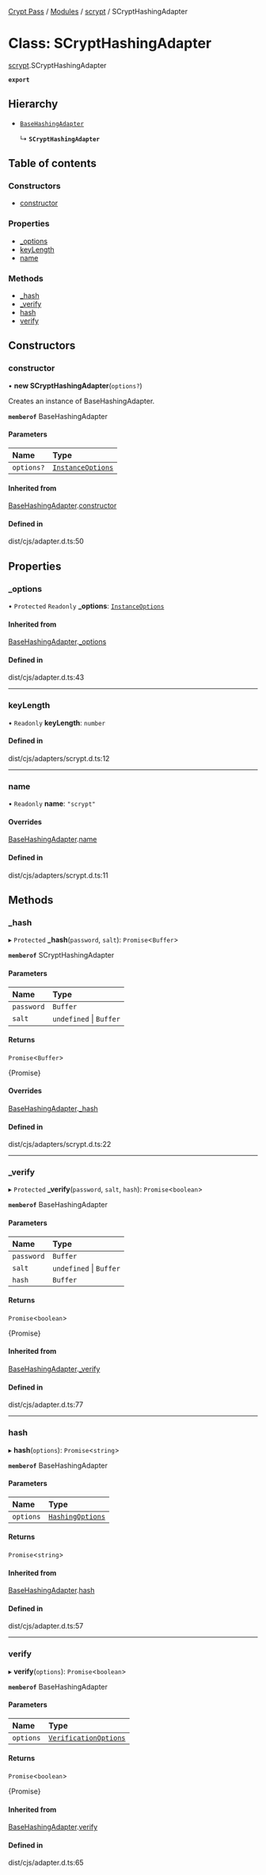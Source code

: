 [Crypt Pass](../README.md) / [Modules](../modules.md) / [scrypt](../modules/scrypt.md) / SCryptHashingAdapter

# Class: SCryptHashingAdapter

[scrypt](../modules/scrypt.md).SCryptHashingAdapter

**`export`**

## Hierarchy

- [`BaseHashingAdapter`](index._internal_.BaseHashingAdapter.md)

  ↳ **`SCryptHashingAdapter`**

## Table of contents

### Constructors

- [constructor](scrypt.SCryptHashingAdapter.md#constructor)

### Properties

- [\_options](scrypt.SCryptHashingAdapter.md#_options)
- [keyLength](scrypt.SCryptHashingAdapter.md#keylength)
- [name](scrypt.SCryptHashingAdapter.md#name)

### Methods

- [\_hash](scrypt.SCryptHashingAdapter.md#_hash)
- [\_verify](scrypt.SCryptHashingAdapter.md#_verify)
- [hash](scrypt.SCryptHashingAdapter.md#hash)
- [verify](scrypt.SCryptHashingAdapter.md#verify)

## Constructors

### constructor

• **new SCryptHashingAdapter**(`options?`)

Creates an instance of BaseHashingAdapter.

**`memberof`** BaseHashingAdapter

#### Parameters

| Name | Type |
| :------ | :------ |
| `options?` | [`InstanceOptions`](../interfaces/index.InstanceOptions.md) |

#### Inherited from

[BaseHashingAdapter](index._internal_.BaseHashingAdapter.md).[constructor](index._internal_.BaseHashingAdapter.md#constructor)

#### Defined in

dist/cjs/adapter.d.ts:50

## Properties

### \_options

• `Protected` `Readonly` **\_options**: [`InstanceOptions`](../interfaces/index.InstanceOptions.md)

#### Inherited from

[BaseHashingAdapter](index._internal_.BaseHashingAdapter.md).[_options](index._internal_.BaseHashingAdapter.md#_options)

#### Defined in

dist/cjs/adapter.d.ts:43

___

### keyLength

• `Readonly` **keyLength**: `number`

#### Defined in

dist/cjs/adapters/scrypt.d.ts:12

___

### name

• `Readonly` **name**: ``"scrypt"``

#### Overrides

[BaseHashingAdapter](index._internal_.BaseHashingAdapter.md).[name](index._internal_.BaseHashingAdapter.md#name)

#### Defined in

dist/cjs/adapters/scrypt.d.ts:11

## Methods

### \_hash

▸ `Protected` **_hash**(`password`, `salt`): `Promise`<`Buffer`\>

**`memberof`** SCryptHashingAdapter

#### Parameters

| Name | Type |
| :------ | :------ |
| `password` | `Buffer` |
| `salt` | `undefined` \| `Buffer` |

#### Returns

`Promise`<`Buffer`\>

{Promise<Buffer>}

#### Overrides

[BaseHashingAdapter](index._internal_.BaseHashingAdapter.md).[_hash](index._internal_.BaseHashingAdapter.md#_hash)

#### Defined in

dist/cjs/adapters/scrypt.d.ts:22

___

### \_verify

▸ `Protected` **_verify**(`password`, `salt`, `hash`): `Promise`<`boolean`\>

**`memberof`** BaseHashingAdapter

#### Parameters

| Name | Type |
| :------ | :------ |
| `password` | `Buffer` |
| `salt` | `undefined` \| `Buffer` |
| `hash` | `Buffer` |

#### Returns

`Promise`<`boolean`\>

{Promise<boolean>}

#### Inherited from

[BaseHashingAdapter](index._internal_.BaseHashingAdapter.md).[_verify](index._internal_.BaseHashingAdapter.md#_verify)

#### Defined in

dist/cjs/adapter.d.ts:77

___

### hash

▸ **hash**(`options`): `Promise`<`string`\>

**`memberof`** BaseHashingAdapter

#### Parameters

| Name | Type |
| :------ | :------ |
| `options` | [`HashingOptions`](../interfaces/index.HashingOptions.md) |

#### Returns

`Promise`<`string`\>

#### Inherited from

[BaseHashingAdapter](index._internal_.BaseHashingAdapter.md).[hash](index._internal_.BaseHashingAdapter.md#hash)

#### Defined in

dist/cjs/adapter.d.ts:57

___

### verify

▸ **verify**(`options`): `Promise`<`boolean`\>

**`memberof`** BaseHashingAdapter

#### Parameters

| Name | Type |
| :------ | :------ |
| `options` | [`VerificationOptions`](../interfaces/index.VerificationOptions.md) |

#### Returns

`Promise`<`boolean`\>

{Promise<boolean>}

#### Inherited from

[BaseHashingAdapter](index._internal_.BaseHashingAdapter.md).[verify](index._internal_.BaseHashingAdapter.md#verify)

#### Defined in

dist/cjs/adapter.d.ts:65
